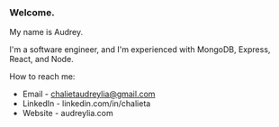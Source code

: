 ### Welcome.
My name is Audrey.

I'm a software engineer, and I'm experienced with MongoDB, Express, React, and Node.

How to reach me:
- Email - chalietaudreylia@gmail.com
- LinkedIn - linkedin.com/in/chalieta
- Website - audreylia.com
